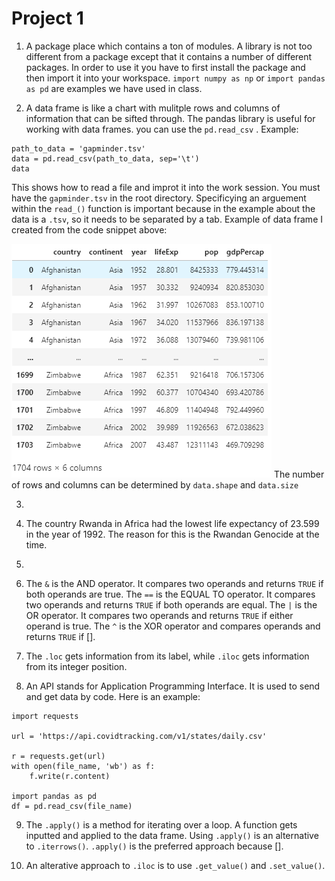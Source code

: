 # Project 1

1. A package place which contains a ton of modules. A library is not too different from a package except that it contains a number of different packages. In order to use it you have to first install the package and then import it into your workspace. ```import numpy as np``` or ```import pandas as pd``` are examples we have used in class. 

2. A data frame is like a chart with mulitple rows and columns of information that can be sifted through. The pandas library is useful for working with data frames. you can use the ```pd.read_csv``` . Example:
```
path_to_data = 'gapminder.tsv'
data = pd.read_csv(path_to_data, sep='\t')
data
``` 
This shows how to read a file and improt it into the work session. You must have the ```gapminder.tsv``` in the root directory. Specificying an arguement within the ```read_()``` function is important because in the example about the data is a ```.tsv```, so it needs to be separated by a tab. 
Example of data frame I created from the code snippet above:

![](gapminderpic.PNG)  The number of rows and columns can be determined by ```data.shape``` and ```data.size```

3. 

4. The country Rwanda in Africa had the lowest life expectancy of 23.599 in the year of 1992. The reason for this is the Rwandan Genocide at the time. 

5. 

6. The ``` & ``` is the AND operator. It compares two operands and returns ```TRUE``` if both operands are true. The ```==``` is the EQUAL TO operator. It compares two operands and returns ```TRUE``` if both operands are equal. The ```|``` is the OR operator. It compares two operands and returns ```TRUE``` if either operand is true. The ```^``` is the XOR operator and compares operands and returns ```TRUE``` if [].

7. The ```.loc``` gets information from its label, while ```.iloc``` gets information from its integer position. 

8. An API stands for Application Programming Interface. It is used to send and get data by code. Here is an example:
```
import requests

url = 'https://api.covidtracking.com/v1/states/daily.csv'

r = requests.get(url)
with open(file_name, 'wb') as f:
    f.write(r.content)

import pandas as pd
df = pd.read_csv(file_name)
```

9. The ```.apply()``` is a method for iterating over a loop. A function gets inputted and applied to the data frame. Using ```.apply()``` is an alternative to  ```.iterrows()```. ```.apply()``` is the preferred approach because []. 

10. An alterative approach to ```.iloc``` is to use ```.get_value()``` and ```.set_value()```. 

